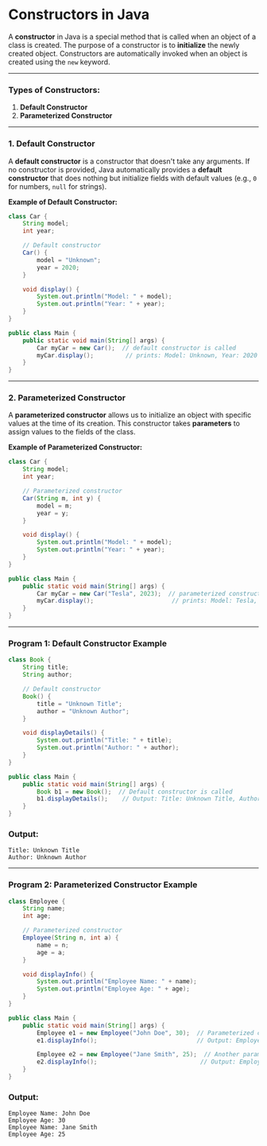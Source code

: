 # **Constructors in Java**

A **constructor** in Java is a special method that is called when an object of a class is created. The purpose of a constructor is to **initialize** the newly created object. Constructors are automatically invoked when an object is created using the `new` keyword.

---

### **Types of Constructors:**
1. **Default Constructor**
2. **Parameterized Constructor**

---

### **1. Default Constructor**
A **default constructor** is a constructor that doesn't take any arguments. If no constructor is provided, Java automatically provides a **default constructor** that does nothing but initialize fields with default values (e.g., `0` for numbers, `null` for strings).

**Example of Default Constructor:**
```java
class Car {
    String model;
    int year;

    // Default constructor
    Car() {
        model = "Unknown";
        year = 2020;
    }

    void display() {
        System.out.println("Model: " + model);
        System.out.println("Year: " + year);
    }
}

public class Main {
    public static void main(String[] args) {
        Car myCar = new Car();  // default constructor is called
        myCar.display();         // prints: Model: Unknown, Year: 2020
    }
}
```

---

### **2. Parameterized Constructor**
A **parameterized constructor** allows us to initialize an object with specific values at the time of its creation. This constructor takes **parameters** to assign values to the fields of the class.

**Example of Parameterized Constructor:**
```java
class Car {
    String model;
    int year;

    // Parameterized constructor
    Car(String m, int y) {
        model = m;
        year = y;
    }

    void display() {
        System.out.println("Model: " + model);
        System.out.println("Year: " + year);
    }
}

public class Main {
    public static void main(String[] args) {
        Car myCar = new Car("Tesla", 2023);  // parameterized constructor is called
        myCar.display();                      // prints: Model: Tesla, Year: 2023
    }
}
```
---

### **Program 1: Default Constructor Example**

```java
class Book {
    String title;
    String author;

    // Default constructor
    Book() {
        title = "Unknown Title";
        author = "Unknown Author";
    }

    void displayDetails() {
        System.out.println("Title: " + title);
        System.out.println("Author: " + author);
    }
}

public class Main {
    public static void main(String[] args) {
        Book b1 = new Book();  // Default constructor is called
        b1.displayDetails();    // Output: Title: Unknown Title, Author: Unknown Author
    }
}
```

### **Output:**
```
Title: Unknown Title
Author: Unknown Author
```

---

### **Program 2: Parameterized Constructor Example**

```java
class Employee {
    String name;
    int age;

    // Parameterized constructor
    Employee(String n, int a) {
        name = n;
        age = a;
    }

    void displayInfo() {
        System.out.println("Employee Name: " + name);
        System.out.println("Employee Age: " + age);
    }
}

public class Main {
    public static void main(String[] args) {
        Employee e1 = new Employee("John Doe", 30);  // Parameterized constructor is called
        e1.displayInfo();                            // Output: Employee Name: John Doe, Employee Age: 30

        Employee e2 = new Employee("Jane Smith", 25);  // Another parameterized constructor call
        e2.displayInfo();                             // Output: Employee Name: Jane Smith, Employee Age: 25
    }
}
```

### **Output:**
```
Employee Name: John Doe
Employee Age: 30
Employee Name: Jane Smith
Employee Age: 25
```

